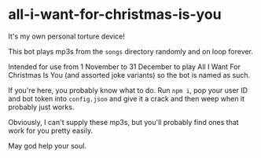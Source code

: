 # all-i-want-for-christmas-is-you
It's my own personal torture device!
   
This bot plays mp3s from the `songs` directory randomly and on loop forever.
  
Intended for use from 1 November to 31 December to play All I Want For Christmas Is You (and assorted joke variants) so the bot is named as such.  
  
If you're here, you probably know what to do. Run `npm i`, pop your user ID and bot token into `config.json` and give it a crack and then weep when it probably just works.  
    
Obviously, I can't supply these mp3s, but you'll probably find ones that work for you pretty easily. 
  
May god help your soul.